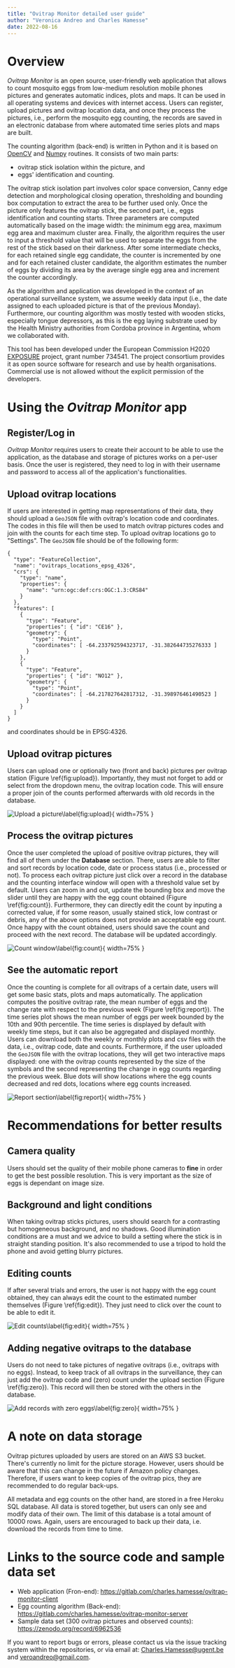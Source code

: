 ```yaml
---
title: "Ovitrap Monitor detailed user guide"
author: "Veronica Andreo and Charles Hamesse"
date: 2022-08-16
---
```


# Overview

*Ovitrap Monitor* is an open source, user-friendly web application
that allows to count mosquito eggs from low-medium resolution
mobile phones pictures and generates automatic indices, plots and maps.
It can be used in all operating systems and devices with internet access.
Users can register, upload pictures and ovitrap location data,
and once they process the pictures, i.e., perform the mosquito egg counting,
the records are saved in an electronic database from where automated
time series plots and maps are built.

The counting algorithm (back-end) is written in Python and it is
based on [OpenCV](https://github.com/opencv/opencv-python) and
[Numpy](https://numpy.org/) routines. It consists of two main parts:

- ovitrap stick isolation within the picture, and
- eggs' identification and counting.

The ovitrap stick isolation part involves color space conversion,
Canny edge detection and morphological closing operation,
thresholding and bounding box computation to extract the area
to be further used only.
Once the picture only features the ovitrap stick, the second
part, i.e., eggs identification and counting starts.
Three parameters are computed automatically based on the
image width: the minimum egg area, maximum egg area and maximum
cluster area. Finally, the algorithm requires the user to input
a threshold value that will be used to separate the eggs from
the rest of the stick based on their darkness. After some
intermediate checks, for each retained single egg candidate,
the counter is incremented by one and for each retained cluster
candidate, the algorithm estimates the number of eggs by dividing
its area by the average single egg area and increment the counter
accordingly.

As the algorithm and application was developed in the context
of an operational surveillance system, we assume weekly data
input (i.e., the date assigned to each uploaded picture is that of
the previous Monday). Furthermore, our counting algorithm was
mostly tested with wooden sticks, especially tongue depressors,
as this is the egg laying substrate used by the Health Ministry
authorities from Cordoba province in Argentina, whom we
collaborated with.

This tool has been developed under the European Commission
H2020 [EXPOSURE](http://www.h2020-eoxposure.eu/) project,
grant number 734541.
The project consortium provides it as open source software for
research and use by health organisations.
Commercial use is not allowed without the explicit permission
of the developers.

# Using the *Ovitrap Monitor* app

## Register/Log in

*Ovitrap Monitor* requires users to create their account to be able to use the application,
as the database and storage of pictures works on a per-user basis.
Once the user is registered, they need to log in with their username and password to access
all of the application's functionalities.

## Upload ovitrap locations

If users are interested in getting map representations of their data, they should upload
a `GeoJSON` file with ovitrap's location code and coordinates. The codes in this file will
then be used to match ovitrap pictures codes and join with the counts for each time step.
To upload ovitrap locations go to "Settings". The `GeoJSON` file should be of the following
form:

~~~~~~~ {.json}
{
  "type": "FeatureCollection",
  "name": "ovitraps_locations_epsg_4326",
  "crs": {
    "type": "name",
    "properties": {
      "name": "urn:ogc:def:crs:OGC:1.3:CRS84"
    }
  },
  "features": [
    {
      "type": "Feature",
      "properties": { "id": "CE16" },
      "geometry": {
        "type": "Point",
        "coordinates": [ -64.233792594323717, -31.382644735276333 ]
      }
    },
    {
      "type": "Feature",
      "properties": { "id": "NO12" },
      "geometry": {
        "type": "Point",
        "coordinates": [ -64.217827642817312, -31.398976461490523 ]
      }
    }
  ]
}
~~~~~~~

and coordinates should be in EPSG:4326.

## Upload ovitrap pictures

Users can upload one or optionally two (front and back) pictures per ovitrap station
(Figure \ref{fig:upload}).
Importantly, they must not forget to add or select from the dropdown menu, the ovitrap
location code. This will ensure a proper join of the counts performed afterwards with
old records in the database.

![Upload a picture\label{fig:upload}](src/assets/img/upload.png){ width=75% }

## Process the ovitrap pictures

Once the user completed the upload of positive ovitrap pictures, they will find all of
them under the **Database** section. There, users are able to filter and sort records
by location code, date or process status (i.e., processed or not).
To process each ovitrap picture just click over a record in the database and the
counting interface window will open with a threshold value set by default. Users
can zoom in and out, update the bounding box and move the slider until they are
happy with the egg count obtained (Figure \ref{fig:count}).
Furthermore, they can directly edit the count
by inputing a corrected value, if for some reason, usually stained stick, low
contrast or debris, any of the above options does not provide an acceptable egg count.
Once happy with the count obtained, users should save the count and proceed with
the next record. The database will be updated accordingly.

![Count window\label{fig:count}](src/assets/img/count_and_save.png){ width=75% }

## See the automatic report

Once the counting is complete for all ovitraps of a certain date, users will get
some basic stats, plots and maps automatically. The application computes the
positive ovitrap rate, the mean number of eggs and the change rate with respect
to the previous week (Figure \ref{fig:report}).
The time series plot shows the mean number of eggs per week
bounded by the 10th and 90th percentile. The time series is displayed by default
with weekly time steps, but it can also be aggregated and displayed monthly.
Users can download both the weekly or monthly plots and csv files with the data,
i.e., ovitrap code, date and counts. Furthermore, if the user uploaded the
`GeoJSON` file with the ovitrap locations, they will get two interactive maps
displayed: one with the ovitrap counts represented by the size of the symbols and
the second representing the change in egg counts regarding the previous week.
Blue dots will show locations where the egg counts decreased and red dots, locations
where egg counts increased.

![Report section\label{fig:report}](src/assets/img/report.png){ width=75% }

# Recommendations for better results

## Camera quality

Users should set the quality of their mobile phone cameras to **fine** in order
to get the best possible resolution. This is very important as the size of eggs is
dependant on image size.

## Background and light conditions

When taking ovitrap sticks pictures, users should search for a contrasting
but homogeneous background, and no shadows. Good illumination conditions are a
must and we advice to build a setting where the stick is in straight standing
position. It's also recommended to use a tripod to hold the phone and avoid
getting blurry pictures.

## Editing counts

If after several trials and errors, the user is not happy with the egg count
obtained, they can always edit the count to the estimated number themselves
(Figure \ref{fig:edit}). They just need to click over the count to be able to edit it.

![Edit counts\label{fig:edit}](src/assets/img/edit_count.png){ width=75% }

## Adding negative ovitraps to the database

Users do not need to take pictures of negative ovitraps (i.e., ovitraps with
no eggs). Instead, to keep track of all ovitraps in the surveillance, they
can just add the ovitrap code and (zero) count under the upload section
(Figure \ref{fig:zero}). This record will then be stored with the others
in the database.

![Add records with zero eggs\label{fig:zero}](src/assets/img/count_zero.png){ width=75% }

# A note on data storage

Ovitrap pictures uploaded by users are stored on an AWS S3 bucket.
There's currently no limit for the picture storage. However, users
should be aware that this can change in the future if Amazon policy
changes. Therefore, if users want to keep copies of the ovitrap pics,
they are recommended to do regular back-ups.

All metadata and egg counts on the other hand, are stored in a
free Heroku SQL database. All data is stored together, but
users can only see and modify data of their own. The limit
of this database is a total amount of 10000 rows. Again, users
are encouraged to back up their data, i.e. download the records
from time to time.

# Links to the source code and sample data set

- Web application (Fron-end): <https://gitlab.com/charles.hamesse/ovitrap-monitor-client>
- Egg counting algorithm (Back-end): <https://gitlab.com/charles.hamesse/ovitrap-monitor-server>
- Sample data set (300 ovitrap pictures and observed counts): <https://zenodo.org/record/6962536>

If you want to report bugs or errors, please contact us
via the issue tracking system within the repositories,
or via email at: <Charles.Hamesse@ugent.be> and
<veroandreo@gmail.com>.